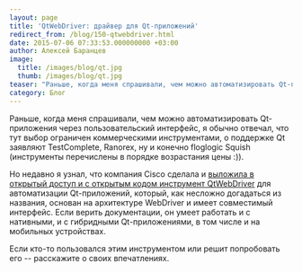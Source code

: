 ```yaml
---
layout: page
title: 'QtWebDriver: драйвер для Qt-приложений'
redirect_from: /blog/150-qtwebdriver.html
date: 2015-07-06 07:33:53.000000000 +03:00
author: Алексей Баранцев
image:
  title: /images/blog/qt.jpg
  thumb: /images/blog/qt.jpg
teaser: "Раньше, когда меня спрашивали, чем можно автоматизировать Qt-приложения через пользовательский интерфейс, я обычно отвечал, что тут выбор ограничен коммерческими инструментами, о поддержке Qt заявляют TestComplete, Ranorex, ну и конечно floglogic Squish (инструменты перечислены в порядке возрастания цены :)). Но недавно компания Cisco сделала и выложила в открытый доступ и с открытым кодом инструмент QtWebDriver для автоматизации Qt-приложений"
category: Блог
---
```

<p>Раньше, когда меня спрашивали, чем можно автоматизировать Qt-приложения через пользовательский интерфейс, я обычно отвечал, что тут выбор ограничен коммерческими инструментами, о поддержке Qt заявляют TestComplete, Ranorex, ну и конечно floglogic <span>Squish (инструменты перечислены в порядке возрастания цены :)).</span></p>
<p>Но недавно я узнал, что компания Cisco сделала и <a href="https://github.com/cisco-open-source/qtwebdriver">выложила в открытый доступ и с открытым кодом инструмент QtWebDriver</a> для автоматизации Qt-приложений, который, как несложно догадаться из названия, основан на архитектуре WebDriver и имеет совместимый интерфейс. Если верить документации, он умеет работать и с нативными, и с гибридными Qt-приложениями, в том числе и на мобильных устройствах.</p>
<p>Если кто-то пользовался этим инструментом или решит попробовать его -- расскажите о своих впечатлениях.</p>
